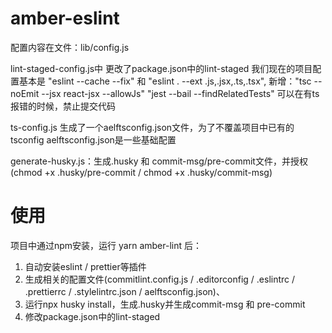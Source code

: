 # amber-eslint

配置内容在文件：lib/config.js

lint-staged-config.js中 更改了package.json中的lint-staged
我们现在的项目配置基本是 "eslint --cache --fix" 和 "eslint . --ext .js,.jsx,.ts,.tsx",
新增："tsc --noEmit --jsx react-jsx --allowJs" "jest --bail --findRelatedTests"
可以在有ts报错的时候，禁止提交代码

ts-config.js 生成了一个aelftsconfig.json文件，为了不覆盖项目中已有的tsconfig
aelftsconfig.json是一些基础配置

generate-husky.js：生成.husky 和 commit-msg/pre-commit文件，并授权(chmod +x .husky/pre-commit / chmod +x .husky/commit-msg)

# 使用
项目中通过npm安装，运行 yarn amber-lint 后：
1. 自动安装eslint / prettier等插件
2. 生成相关的配置文件(commitlint.config.js / .editorconfig / .eslintrc / .prettierrc / .stylelintrc.json / aelftsconfig.json)、
3. 运行npx husky install，生成.husky并生成commit-msg 和 pre-commit
4. 修改package.json中的lint-staged